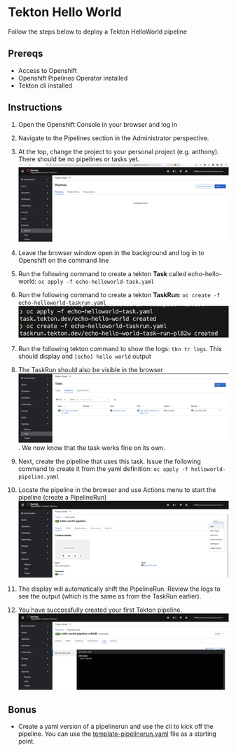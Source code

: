 # Tekton Hello World

Follow the steps below to deploy a Tekton HelloWorld pipeline

## Prereqs

- Access to Openshift
- Openshift Pipelines Operator installed
- Tekton cli installed


## Instructions

1. Open the Openshift Console in your browser and log in
1. Navigate to the Pipelines section in the Administrator perspective.
1. At the top, change the project to your personal project (e.g. anthony). There should be no pipelines or tasks yet. ![pipelines view](./images/pipelines_view.png "pipelines view")

1. Leave the browser window open in the background and log in to Openshift on the command line
1. Run the following command to create a tekton **Task** called echo-hello-world: `oc apply -f echo-helloworld-task.yaml`
1. Run the following command to create a tekton **TaskRun**: `oc create -f echo-helloworld-taskrun.yaml` 
![task and taskrun](./images/creating_task_and_taskrun.png "task and taskrun")
1. Run the following tekton command to show the logs: `tkn tr logs`. This should display and `[echo] hello world` output
1. The TaskRun should also be visible in the browser ![successful taskrun](./images/successful_taskrun.png "successful taskrun"). We now know that the task works fine on its own.
1. Next, create the pipeline that uses this task. Issue the following command to create it from the yaml definition: `oc apply -f helloworld-pipeline.yaml`
1. Locate the pipeline in the browser and use Actions menu to start the pipeline (create a PipelineRun)  ![start pipeline](./images/start_pipeline.png "start pipeline")
1. The display will automatically shift the PipelineRun. Review the logs to see the output (which is the same as from the TaskRun earlier).
1. You have successfully created your first Tekton pipeline. ![successful pipelinerun](./images/successful_pipelinerun.png "successful pipelinerun")

## Bonus
- Create a yaml version of a pipelinerun and use the cli to kick off the pipeline. You can use the [template-pipelinerun.yaml](./template-pipelinerun.yaml) file as a starting point.
